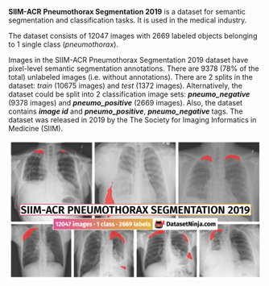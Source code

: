 **SIIM-ACR Pneumothorax Segmentation 2019** is a dataset for semantic segmentation and classification tasks. It is used in the medical industry. 

The dataset consists of 12047 images with 2669 labeled objects belonging to 1 single class (*pneumothorax*).

Images in the SIIM-ACR Pneumothorax Segmentation 2019 dataset have pixel-level semantic segmentation annotations. There are 9378 (78% of the total) unlabeled images (i.e. without annotations). There are 2 splits in the dataset: *train* (10675 images) and *test* (1372 images). Alternatively, the dataset could be split into 2 classification image sets: ***pneumo_negative*** (9378 images) and ***pneumo_positive*** (2669 images). Also, the dataset contains ***image id*** and ***pneumo_positive***, ***pneumo_negative*** tags. The dataset was released in 2019 by the The Society for Imaging Informatics in Medicine (SIIM).

<img src="https://github.com/dataset-ninja/siim-acr-pneumothorax-segmentation/raw/main/visualizations/poster.png">
